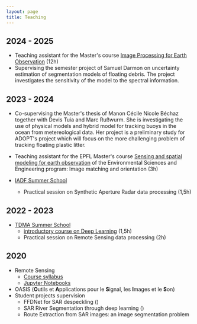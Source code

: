 ```yaml
---
layout: page
title: Teaching
---
```


## 2024 - 2025
- Teaching assistant for the Master's course [Image Processing for Earth Observation](https://edu.epfl.ch/coursebook/fr/image-processing-for-earth-observation-ENV-540) (12h)
- Supervising the semester project of Samuel Darmon on uncertainty estimation of segmentation models of floating debris. The project investigates the sensitivity of the model to the spectral information.

## 2023 - 2024
- Co-supervising the Master's thesis of Manon Cécile Nicole Béchaz together with Devis Tuia and Marc Rußwurm. She is investigating the use of physical models and hybrid model for tracking buoys in the ocean from metereological data. Her project is a preliminary study for ADOPT's project which will focus on the more challenging problem of tracking floating plastic litter.    
- Teaching assistant for the EPFL Master's course [Sensing and spatial modeling for earth observation](https://edu.epfl.ch/coursebook/en/sensing-and-spatial-modeling-for-earth-observation-ENV-408) of the Environmental Sciences and Engineering program: Image matching and orientation (3h)

- [IADF Summer School](https://iadf-school.org/)
  - Practical session on Synthetic Aperture Radar data processing (1,5h)


## 2022 - 2023
- [TDMA Summer School](tdma2023.sciencesconf.org/)
  - [introductory course on Deep Learning](https://tdma2023.sciencesconf.org/data/Cours_Dalsasso.pdf) (1,5h)
  - Practical session on Remote Sensing data processing (2h)

## 2020
- Remote Sensing
  - [Course syllabus](https://mvaisat.wp.imt.fr/)
  - [Jupyter Notebooks](https://perso.telecom-paristech.fr/dalsasso/TPSAR/)
- OASIS (<b>O</b>utils et <b>A</b>pplications pour le <b>S</b>ignal, les <b>I</b>mages et le <b>S</b>on)
- Student projects supervision
  - FFDNet for SAR despeckling (<a href="https://github.com/MathieuRita/MVA_Remote"><i class="fa fa-link"></i></a>)
  - SAR River Segmentation through deep learning (<a href="https://github.com/AyoubOuddah/SAR_River_Segmentation_Pytorch-Unet"><i class="fa fa-link"></i></a>)
  - Route Extraction from SAR images: an image segmentation problem
